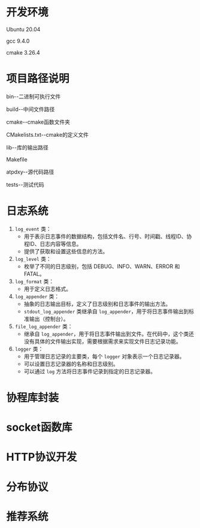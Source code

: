 # 开发环境

Ubuntu 20.04

gcc 9.4.0

cmake 3.26.4

# 项目路径说明

bin--二进制可执行文件

build--中间文件路径

cmake--cmake函数文件夹

CMakelists.txt--cmake的定义文件

lib--库的输出路径

Makefile

atpdxy--源代码路径

tests--测试代码

# 日志系统

1. `log_event` 类：
   - 用于表示日志事件的数据结构，包括文件名、行号、时间戳、线程ID、协程ID、日志内容等信息。
   - 提供了获取和设置这些信息的方法。
2. `log_level` 类：
   - 枚举了不同的日志级别，包括 DEBUG、INFO、WARN、ERROR 和 FATAL。
3. `log_format` 类：
   - 用于定义日志格式。
4. `log_appender` 类：
   - 抽象的日志输出目标，定义了日志级别和日志事件的输出方法。
   - `stdout_log_appender` 类继承自 `log_appender`，用于将日志事件输出到标准输出（控制台）。
5. `file_log_appender` 类：
   - 继承自 `log_appender`，用于将日志事件输出到文件。在代码中，这个类还没有具体的文件输出实现，需要根据需求来实现文件日志记录功能。
6. `logger` 类：
   - 用于管理日志记录的主要类，每个 `logger` 对象表示一个日志记录器。
   - 可以设置日志记录器的名称和日志级别。
   - 可以通过 `log` 方法将日志事件记录到指定的日志记录器。

# 协程库封装

# socket函数库

# HTTP协议开发

# 分布协议

# 推荐系统

